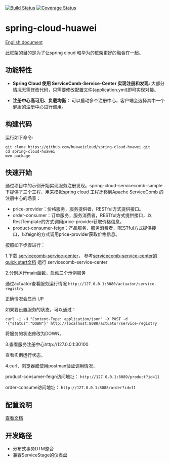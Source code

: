 [![Build Status](https://travis-ci.org/huaweicloud/spring-cloud-huawei.svg?branch=master)](https://travis-ci.org/huaweicloud/spring-cloud-huawei)
[![Coverage Status](https://coveralls.io/repos/github/huaweicloud/spring-cloud-huawei/badge.svg?branch=master)](https://coveralls.io/github/huaweicloud/spring-cloud-huawei?branch=master)
# spring-cloud-huawei

[English document](https://github.com/huaweicloud/spring-cloud-huawei)

此框架的目的是为了让spring cloud 和华为的框架更好的融合在一起。
## 功能特性

* **Spring Cloud 使用 ServiceComb-Service-Center 实现注册和发现:**
大部分情况无需修改代码，只需要修改配置文件(application.yml)即可实现对接。

* **注册中心高可用、负载均衡：**
可以启动多个注册中心，客户端会选择其中一个健康的注册中心进行调用。

## 构建代码
运行如下命令:

	git clone https://github.com/huaweicloud/spring-cloud-huawei.git
	cd spring-cloud-huawei
	mvn package


## 快速开始
通过项目中的示例开始实现服务注册发现。spring-cloud-servicecomb-sample下提供了三个工程，用来模拟spring cloud 
工程迁移到Apache ServiceComb 的注册中心的场景：

* price-provider：价格服务，服务提供者，RESTful方式提供接口。
* order-consumer：订单服务，服务消费者，RESTful方式提供接口，以RestTemplate的方式调用price-provider获取价格信息。
* product-consumer-feign：产品服务，服务消费者，RESTful方式提供接口，以feign的方式调用price-provider获取价格信息。


按照如下步骤进行：

1.下载 [servicecomb-service-center](https://github.com/apache/servicecomb-service-center/releases)， 
参考[servicecomb-service-center的quick start文档](https://github.com/apache/servicecomb-service-center#quick-start)
运行 servicecomb-service-center

2.分别运行main函数，启动三个示例服务

通过actuator查看服务运行情况
  `http://127.0.0.1:8080/actuator/service-registry`
  
正确情况会显示 UP

如果要设置服务的状态，可以通过：

`curl -i -H "Content-Type: application/json" -X POST -d '{"status":"DOWN"}' http://localhost:8080/actuator/service-registry`

将服务的状态修改为DOWN。

3.查看服务注册中心http://127.0.0.1:30100

查看实例运行状态。

4.curl、浏览器或使用postman验证调用情况，

product-consumer-feign访问地址：
  `http://127.0.0.1:8089/product?id=11`

order-consume访问地址：
  `http://127.0.0.1:8088/order?id=11`

## 配置说明

[查看文档](https://github.com/huaweicloud/spring-cloud-huawei/blob/master/doc/configuration_zh.md)

## 开发路径
* 分布式事务DTM整合
* 兼容ServiceStage的仪表盘